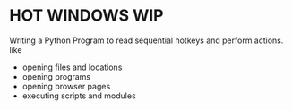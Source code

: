 # HOT WINDOWS WIP
Writing a Python Program to read sequential hotkeys and perform actions.
like
- opening files and locations
- opening programs
- opening browser pages
- executing scripts and modules
